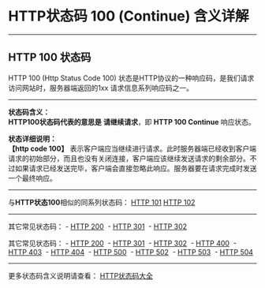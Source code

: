 # HTTP状态码 100 (Continue) 含义详解

---

## HTTP 100 状态码

HTTP 100 (Http Status Code 100) 状态是HTTP协议的一种响应码，是我们请求访问网站时，服务器端返回的1xx 请求信息系列响应码之一。

---

**状态码含义：**  
**HTTP100状态码代表的意思是** **请继续请求**，即 **HTTP 100 Continue** 响应状态。

**状态详细说明：**  
**【http code 100】** 表示客户端应当继续进行请求。此时服务器端已经收到客户端请求的初始部分，而且也没有关闭连接，客户端应该继续发送请求的剩余部分。不过如果请求已经发送完毕，客户端会直接忽略此响应。服务器要在请求完成时发送一个最终响应。

  

---

与**HTTP状态100**相似的同系列状态码： [HTTP 101](https://github.com/CrayonL/AllHttpStatusCodes/blob/master/HTTPStatusCode/1xx_InformationalResponses/Code_101.md "HTTP 101详细说明") [HTTP 102](https://github.com/CrayonL/AllHttpStatusCodes/blob/master/HTTPStatusCode/1xx_InformationalResponses/Code_102.md "HTTP 102详细说明")



---

其它常见状态码： - [HTTP 200](https://github.com/CrayonL/AllHttpStatusCodes/blob/master/HTTPStatusCode/2xx_Success/Code_200.md "HTTP 200详细说明")
 - [HTTP 301](https://github.com/CrayonL/AllHttpStatusCodes/blob/master/HTTPStatusCode/3xx_Redirection/Code_301.md "HTTP 301详细说明")
 - [HTTP 302](https://github.com/CrayonL/AllHttpStatusCodes/blob/master/HTTPStatusCode/3xx_Redirection/Code_302.md "HTTP 302详细说明")

其它常见状态码： - [HTTP 200](https://github.com/CrayonL/AllHttpStatusCodes/blob/master/HTTPStatusCode/3xx_Redirection/Code_200 "HTTP 200详细说明")
 - [HTTP 301](https://github.com/CrayonL/AllHttpStatusCodes/blob/master/HTTPStatusCode/3xx_Redirection/Code_301 "HTTP 301详细说明")
 - [HTTP 302](https://github.com/CrayonL/AllHttpStatusCodes/blob/master/HTTPStatusCodes/Status_302 "HTTP 302详细说明")
 - [HTTP 400](https://github.com/CrayonL/AllHttpStatusCodes/blob/master/HTTPStatusCode/4xx_ClientErrors/Code_400.md "HTTP 400详细说明")
 - [HTTP 403](https://github.com/CrayonL/AllHttpStatusCodes/blob/master/HTTPStatusCode/4xx_ClientErrors/Code_403.md "HTTP 403详细说明")
 - [HTTP 404](https://github.com/CrayonL/AllHttpStatusCodes/blob/master/HTTPStatusCode/4xx_ClientErrors/Code_404.md "HTTP 404详细说明")
 - [HTTP 500](https://github.com/CrayonL/AllHttpStatusCodes/blob/master/HTTPStatusCode/5xx_ServerErrors/Code_500.md "HTTP 500详细说明")
 - [HTTP 502](https://github.com/CrayonL/AllHttpStatusCodes/blob/master/HTTPStatusCode/5xx_ServerErrors/Code_502.md "HTTP 502详细说明")
 - [HTTP 503](https://github.com/CrayonL/AllHttpStatusCodes/blob/master/HTTPStatusCode/5xx_ServerErrors/Code_503.md "HTTP 503详细说明")
 - [HTTP 504](https://github.com/CrayonL/AllHttpStatusCodes/blob/master/HTTPStatusCode/5xx_ServerErrors/Code_504.md "HTTP 504详细说明")

---
更多状态码含义说明请查看： [HTTP状态码大全](https://github.com/CrayonL/AllHttpStatusCodes/blob/master/All_HTTP_Status_Codes.md)
